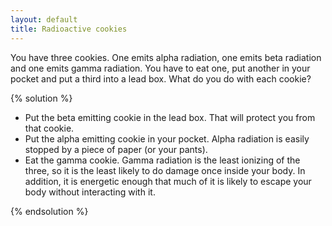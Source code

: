 ```yaml
---
layout: default
title: Radioactive cookies
---
```


You have three cookies. One emits alpha radiation, one emits beta radiation and
one emits gamma radiation. You have to eat one, put another in your pocket and
put a third into a lead box. What do you do with each cookie?

{% solution %}

* Put the beta emitting cookie in the lead box. That will protect you from
  that cookie.
* Put the alpha emitting cookie in your pocket. Alpha radiation is easily
  stopped by a piece of paper (or your pants).
* Eat the gamma cookie. Gamma radiation is the least ionizing
  of the three, so it is the least likely to do damage once inside your
  body. In addition, it is energetic enough that much of it is likely to
  escape your body without interacting with it.

{% endsolution %}
